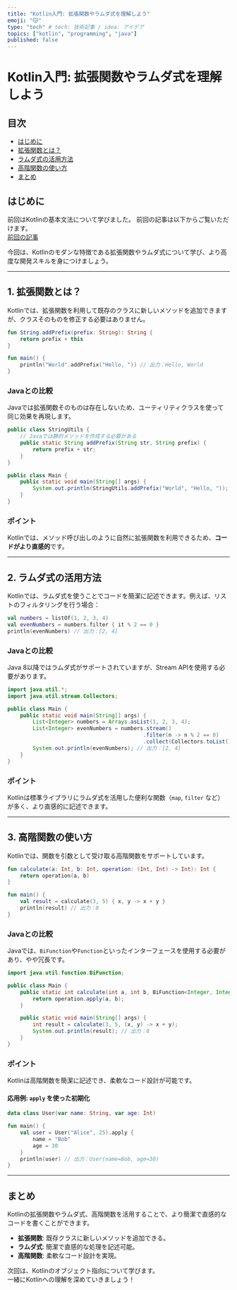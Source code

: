 ```yaml
---
title: "Kotlin入門: 拡張関数やラムダ式を理解しよう"
emoji: "😽"
type: "tech" # tech: 技術記事 / idea: アイデア
topics: ["kotlin", "programming", "java"]
published: false
---
```


# Kotlin入門: 拡張関数やラムダ式を理解しよう

## 目次
- [はじめに](#はじめに)
- [拡張関数とは？](#拡張関数とは)
- [ラムダ式の活用方法](#ラムダ式の活用方法)
- [高階関数の使い方](#高階関数の使い方)
- [まとめ](#まとめ)

## はじめに
前回はKotlinの基本文法について学びました。
前回の記事は以下からご覧いただけます。  
[前回の記事](https://zenn.dev/stakeuchi/articles/github-zenn-linkage-20241218)

今回は、Kotlinのモダンな特徴である拡張関数やラムダ式について学び、より高度な開発スキルを身につけましょう。

---

## 1. 拡張関数とは？
Kotlinでは、拡張関数を利用して既存のクラスに新しいメソッドを追加できますが、クラスそのものを修正する必要はありません。

```kotlin
fun String.addPrefix(prefix: String): String {
    return prefix + this
}

fun main() {
    println("World".addPrefix("Hello, ")) // 出力：Hello, World
}
```

### Javaとの比較
Javaでは拡張関数そのものは存在しないため、ユーティリティクラスを使って同じ効果を再現します。

```java
public class StringUtils {
    // Javaでは静的メソッドを作成する必要がある
    public static String addPrefix(String str, String prefix) {
        return prefix + str;
    }
}

public class Main {
    public static void main(String[] args) {
        System.out.println(StringUtils.addPrefix("World", "Hello, ")); // 出力：Hello, World
    }
}
```

### ポイント
Kotlinでは、メソッド呼び出しのように自然に拡張関数を利用できるため、**コードがより直感的**です。

---

## 2. ラムダ式の活用方法
Kotlinでは、ラムダ式を使うことでコードを簡潔に記述できます。例えば、リストのフィルタリングを行う場合：

```kotlin
val numbers = listOf(1, 2, 3, 4)
val evenNumbers = numbers.filter { it % 2 == 0 }
println(evenNumbers) // 出力：[2, 4]
```

### Javaとの比較
Java 8以降ではラムダ式がサポートされていますが、Stream APIを使用する必要があります。

```java
import java.util.*;
import java.util.stream.Collectors;

public class Main {
    public static void main(String[] args) {
        List<Integer> numbers = Arrays.asList(1, 2, 3, 4);
        List<Integer> evenNumbers = numbers.stream()
                                           .filter(n -> n % 2 == 0)
                                           .collect(Collectors.toList());
        System.out.println(evenNumbers); // 出力：[2, 4]
    }
}
```

### ポイント
Kotlinは標準ライブラリにラムダ式を活用した便利な関数（`map`, `filter` など）が多く、より直感的に記述できます。

---

## 3. 高階関数の使い方
Kotlinでは、関数を引数として受け取る高階関数をサポートしています。

```kotlin
fun calculate(a: Int, b: Int, operation: (Int, Int) -> Int): Int {
    return operation(a, b)
}

fun main() {
    val result = calculate(3, 5) { x, y -> x + y }
    println(result) // 出力：8
}
```

### Javaとの比較
Javaでは、`BiFunction`や`Function`といったインターフェースを使用する必要があり、やや冗長です。

```java
import java.util.function.BiFunction;

public class Main {
    public static int calculate(int a, int b, BiFunction<Integer, Integer, Integer> operation) {
        return operation.apply(a, b);
    }

    public static void main(String[] args) {
        int result = calculate(3, 5, (x, y) -> x + y);
        System.out.println(result); // 出力：8
    }
}
```

### ポイント
Kotlinは高階関数を簡潔に記述でき、柔軟なコード設計が可能です。

#### 応用例: `apply` を使った初期化
```kotlin
data class User(var name: String, var age: Int)

fun main() {
    val user = User("Alice", 25).apply {
        name = "Bob"
        age = 30
    }
    println(user) // 出力：User(name=Bob, age=30)
}
```

---

## まとめ
Kotlinの拡張関数やラムダ式、高階関数を活用することで、より簡潔で直感的なコードを書くことができます。

- **拡張関数**: 既存クラスに新しいメソッドを追加できる。
- **ラムダ式**: 簡潔で直感的な処理を記述可能。
- **高階関数**: 柔軟なコード設計を実現。

次回は、Kotlinのオブジェクト指向について学びます。  
一緒にKotlinへの理解を深めていきましょう！
